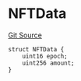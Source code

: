 # NFTData
[Git Source](https://github.com/marigoldlabs/fjord-token/blob/e9ab36b35e88b3df615f78df9526e5509e82789f/src/FjordStaking.sol)


```solidity
struct NFTData {
    uint16 epoch;
    uint256 amount;
}
```

